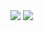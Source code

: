 <img src="https://github.com/MYiLA/frontend-project-lvl1/workflows/node-ci/badge.svg" />
<a href="https://codeclimate.com/github/MYiLA/frontend-project-lvl1/maintainability"><img src="https://api.codeclimate.com/v1/badges/e7431b9c53d3f13c757a/maintainability" /></a>



<!-- https://github.com/MYiLA/frontend-project-lvl1/workflows/<WORKFLOW_NAME>/badge.svg -->